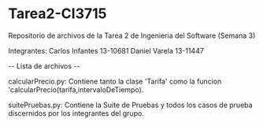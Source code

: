 # Tarea2-CI3715
 Repositorio de archivos de la Tarea 2 de Ingenieria del Software (Semana 3)
 
Integrantes: 
Carlos Infantes 13-10681
Daniel Varela 13-11447

-- Lista de archivos --

calcularPrecio.py: Contiene tanto la clase 'Tarifa' como la funcion 'calcularPrecio(tarifa,intervaloDeTiempo).

suitePruebas.py: Contiene la Suite de Pruebas y todos los casos de prueba discernidos por los integrantes del grupo.
